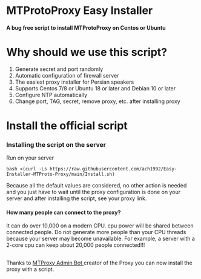 # MTProtoProxy Easy Installer
<h4>A bug free script to install MTProtoProxy on Centos or Ubuntu</h4>


# Why should we use this script?
1. Generate secret and port randomly
2. Automatic configuration of firewall server
3. The easiest proxy installer for Persian speakers
4. Supports Centos 7/8 or Ubuntu 18 or later and Debian 10 or later
5. Configure NTP automatically
6. Change port, TAG, secret, remove proxy, etc. after installing proxy

# Install the official script
<h3>Installing the script on the server</h3>

Run on your server
```
bash <(curl -Ls https://raw.githubusercontent.com/ach1992/Easy-Installer-MTProto-Proxy/main/Install.sh)
```
Because all the default values are considered, no other action is needed and you just have to wait until the proxy configuration is done on your server and after installing the script, see your proxy link.

<h4>How many people can connect to the proxy?</h4>

It can do over 10,000 on a modern CPU. cpu power will be shared between connected people. Do not generate more people than your CPU threads because your server may become unavailable.
For example, a server with a 2-core cpu can keep about 20,000 people connected!!!
##
Thanks to <a href="https://github.com/TelegramMessenger/MTProxy" target="_blank"> MTProxy Admin Bot </a> creator of the Proxy you can now install the proxy with a script.
